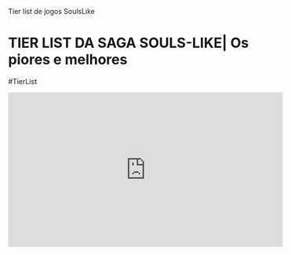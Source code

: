 <head>
    <link rel="stylesheet" href="style.css"/>
</head>


<body>

<READER>Tier list de jogos SoulsLike</READER>

<h1>TIER LIST DA SAGA SOULS-LIKE| Os piores e melhores</h1>

<p>#TierList</p>

<iframe width="560" height="315" src="https://www.youtube.com/embed/D5ym1L3lNu4?si=n_BNajbSKkVjPQHe" title="YouTube video player" frameborder="0" allow="accelerometer; autoplay; clipboard-write; encrypted-media; gyroscope; picture-in-picture; web-share" referrerpolicy="strict-origin-when-cross-origin" allowfullscreen></iframe>
<body/>
